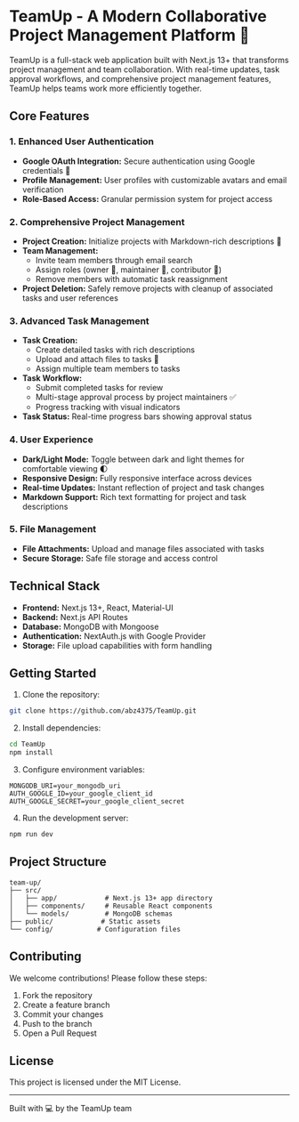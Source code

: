 # TeamUp - A Modern Collaborative Project Management Platform 🚀

TeamUp is a full-stack web application built with Next.js 13+ that transforms project management and team collaboration. With real-time updates, task approval workflows, and comprehensive project management features, TeamUp helps teams work more efficiently together.

## Core Features 

### 1. Enhanced User Authentication
- **Google OAuth Integration:** Secure authentication using Google credentials 🔐
- **Profile Management:** User profiles with customizable avatars and email verification
- **Role-Based Access:** Granular permission system for project access

### 2. Comprehensive Project Management
- **Project Creation:** Initialize projects with Markdown-rich descriptions 📝
- **Team Management:** 
  - Invite team members through email search
  - Assign roles (owner 👑, maintainer 🔧, contributor 👷)
  - Remove members with automatic task reassignment
- **Project Deletion:** Safely remove projects with cleanup of associated tasks and user references

### 3. Advanced Task Management
- **Task Creation:** 
  - Create detailed tasks with rich descriptions
  - Upload and attach files to tasks 📎
  - Assign multiple team members to tasks
- **Task Workflow:**
  - Submit completed tasks for review
  - Multi-stage approval process by project maintainers ✅
  - Progress tracking with visual indicators
- **Task Status:** Real-time progress bars showing approval status

### 4. User Experience
- **Dark/Light Mode:** Toggle between dark and light themes for comfortable viewing 🌓
- **Responsive Design:** Fully responsive interface across devices
- **Real-time Updates:** Instant reflection of project and task changes
- **Markdown Support:** Rich text formatting for project and task descriptions

### 5. File Management
- **File Attachments:** Upload and manage files associated with tasks
- **Secure Storage:** Safe file storage and access control

## Technical Stack

- **Frontend:** Next.js 13+, React, Material-UI
- **Backend:** Next.js API Routes
- **Database:** MongoDB with Mongoose
- **Authentication:** NextAuth.js with Google Provider
- **Storage:** File upload capabilities with form handling

## Getting Started

1. Clone the repository:
```bash
git clone https://github.com/abz4375/TeamUp.git
```

2. Install dependencies:
```bash
cd TeamUp
npm install
```

3. Configure environment variables:
```env
MONGODB_URI=your_mongodb_uri
AUTH_GOOGLE_ID=your_google_client_id
AUTH_GOOGLE_SECRET=your_google_client_secret
```

4. Run the development server:
```bash
npm run dev
```

## Project Structure

```
team-up/
├── src/
│   ├── app/            # Next.js 13+ app directory
│   ├── components/     # Reusable React components
│   └── models/         # MongoDB schemas
├── public/            # Static assets
└── config/           # Configuration files
```

## Contributing

We welcome contributions! Please follow these steps:

1. Fork the repository
2. Create a feature branch
3. Commit your changes
4. Push to the branch
5. Open a Pull Request

## License

This project is licensed under the MIT License.

---

Built with 💻 by the TeamUp team
